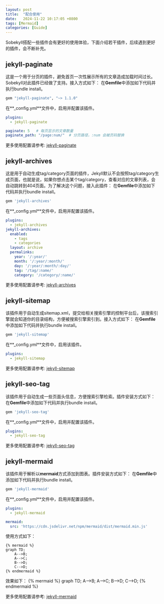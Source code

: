 ```yaml
---
layout: post
title:  "配合使用"
date:   2024-11-22 10:17:05 +0800
tags: [Mermaid]
categories: [Guide]
---
```


Sobekyll搭配一些插件会有更好的使用体验，下面介绍若干插件，后续遇到更好的插件，会不断补充。

## jekyll-paginate
这是一个用于分页的插件，避免首页一次性展示所有的文章造成加载时间过长。Sobekyll对此插件已经做了支持。接入方式如下：
在**Gemfile**中添加如下代码并执行bundle install。
```ruby
gem "jekyll-paginate", "~> 1.1.0"
```
在**_config.yml**文件中，启用并配置该插件。
```yml
plugins:
  - jekyll-paginate

paginate: 5   # 每页显示的文章数量
paginate_path: "/page:num/"  # 分页路径，:num 会被页码替换
```
更多使用配置请参考: [jekyll-paginate](https://github.com/jekyll/jekyll-paginate)

## jekyll-archives
这是用于自动生成tag/category页面的插件，Jekyll默认不会按照tag/category生成页面，也就是说，如果你想点击某个tag/category，查看对应的文章列表，会自动跳转到404页面。为了解决这个问题，接入此插件：
在**Gemfile**中添加如下代码并执行bundle install。
```ruby
gem 'jekyll-archives'
```
在**_config.yml**文件中，启用并配置该插件。
```yml
plugins:
  - jekyll-archives
jekyll-archives:
  enabled: 
    - tags
    - categories
  layout: archive
  permalinks:
    year: '/:year/'
    month: '/:year/:month/'
    day: '/:year/:month/:day/'
    tag: '/tag/:name/'
    category: '/category/:name/'
```
更多使用配置请参考: [jekyll-archives](https://github.com/jekyll/jekyll-archives)

## jekyll-sitemap
该插件用于自动生成sitemap.xml，提交给相关搜索引擎的控制平台后，该搜索引擎就会知道你的目录结构，方便被搜索引擎索引到。接入方式如下：
在**Gemfile**中添加如下代码并执行bundle install。
```ruby
gem 'jekyll-sitemap'
```
在**_config.yml**文件中，启用该插件。
```yml
plugins:
  - jekyll-sitemap
```
更多使用配置请参考: [jekyll-sitemap](https://github.com/jekyll/jekyll-sitemap)

## jekyll-seo-tag
该插件用于自动生成一些页面头信息，方便搜索引擎检索。插件安装方式如下：
在**Gemfile**中添加如下代码并执行bundle install。
```ruby
gem 'jekyll-seo-tag'
```
在**_config.yml**文件中，启用并配置该插件。
```yml
plugins:
  - jekyll-seo-tag
```
更多使用配置请参考: [jekyll-seo-tag](https://github.com/jekyll/jekyll-seo-tag)

## jekyll-mermaid
该插件用于解析以**mermaid**方式添加到图表。插件安装方式如下：
在**Gemfile**中添加如下代码并执行bundle install。
```ruby
gem 'jekyll-mermaid'
```
在**_config.yml**文件中，启用并配置该插件。
```yml
plugins:
  - jekyll-mermaid

mermaid:
  src: 'https://cdn.jsdelivr.net/npm/mermaid/dist/mermaid.min.js'
```

使用方式如下：
```mermaid
{% mermaid %}
graph TD;
    A-->B;
    A-->C;
    B-->D;
    C-->D;
{% endmermaid %}
```

效果如下：
{% mermaid %}
graph TD;
    A-->B;
    A-->C;
    B-->D;
    C-->D;
{% endmermaid %}

更多使用配置请参考: [jekyll-mermaid](https://github.com/jasonbellamy/jekyll-mermaid)